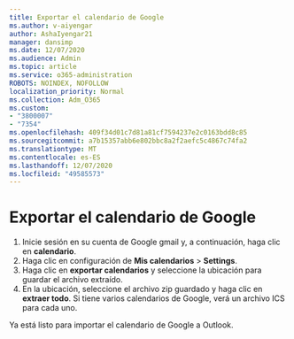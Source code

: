 ```yaml
---
title: Exportar el calendario de Google
ms.author: v-aiyengar
author: AshaIyengar21
manager: dansimp
ms.date: 12/07/2020
ms.audience: Admin
ms.topic: article
ms.service: o365-administration
ROBOTS: NOINDEX, NOFOLLOW
localization_priority: Normal
ms.collection: Adm_O365
ms.custom:
- "3800007"
- "7354"
ms.openlocfilehash: 409f34d01c7d81a81cf7594237e2c0163bdd8c85
ms.sourcegitcommit: a7b15357abb6e802bbc8a2f2aefc5c4867c74fa2
ms.translationtype: MT
ms.contentlocale: es-ES
ms.lasthandoff: 12/07/2020
ms.locfileid: "49585573"
---
```

# <a name="export-your-google-calendar"></a>Exportar el calendario de Google

1. Inicie sesión en su cuenta de Google gmail y, a continuación, haga clic en **calendario**.
1. Haga clic en configuración de **Mis calendarios**  >  **Settings**.
1. Haga clic en **exportar calendarios** y seleccione la ubicación para guardar el archivo extraído.
1. En la ubicación, seleccione el archivo zip guardado y haga clic en **extraer todo**.
   Si tiene varios calendarios de Google, verá un archivo ICS para cada uno.

Ya está listo para importar el calendario de Google a Outlook.
